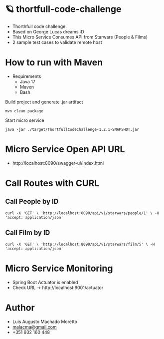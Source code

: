 # 🪐 thortfull-code-challenge
 
- Thorthfull code challenge. 
- Based on George Lucas dreams :D
- This Micro Service Consumes API from Starwars (People & Films)
- 2 sample test cases to validate remote host


# How to run with Maven

- Requirements
  - Java 17
  - Maven
  - Bash

Build project and generate .jar artifact

`
mvn clean package
`

Start micro service

`
java -jar ./target/ThortfullCodeChallenge-1.2.1-SNAPSHOT.jar
`

# Micro Service Open API URL
 
- http://localhost:8090/swagger-ui/index.html

# Call Routes with CURL

## Call People by ID

`
curl -X 'GET' \
'http://localhost:8090/api/v1/starwars/people/1' \
-H 'accept: application/json'
`

## Call Film by ID

`
curl -X 'GET' \
'http://localhost:8090/api/v1/starwars/film/5' \
-H 'accept: application/json'
`
# Micro Service Monitoring

- Spring Boot Actuator is enabled
- Check URL -> http://localhost:9001/actuator

# Author

- Luis Augusto Machado Moretto
- malacma@gmail.com
- +351 932 160 448



